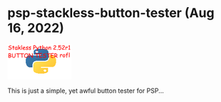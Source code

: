 # psp-stackless-button-tester (Aug 16, 2022)
![ICON0](./resource/ICON0.PNG)


This is just a simple, yet awful button tester for PSP...
